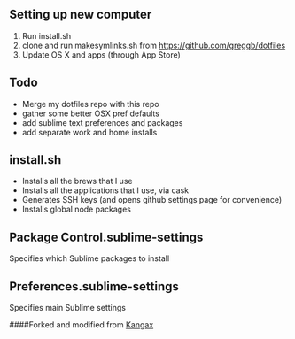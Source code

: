 ## Setting up new computer

1. Run install.sh
2. clone and run makesymlinks.sh from https://github.com/greggb/dotfiles
3. Update OS X and apps (through App Store)

## Todo
* Merge my dotfiles repo with this repo
* gather some better OSX pref defaults
* add sublime text preferences and packages
* add separate work and home installs

## install.sh

- Installs all the brews that I use
- Installs all the applications that I use, via cask
- Generates SSH keys (and opens github settings page for convenience)
- Installs global node packages

## Package Control.sublime-settings

Specifies which Sublime packages to install

## Preferences.sublime-settings

Specifies main Sublime settings

####Forked and modified from [Kangax](https://github.com/kangax/osx)
